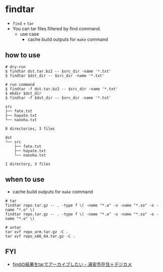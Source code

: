 # findtar

* `find` + `tar`
* You can tar files filtered by find command.
  * use case
    * cache build outputs for `make` command

## how to use
```
# dry-run
$ findtar dst.tar.bz2 -- $src_dir -name '*.txt'
$ findtar $dst_dir -- $src_dir -name '*.txt'

# run command
$ findtar -f dst.tar.bz2 -- $src_dir -name '*.txt'
$ mkdir $dst_dir
$ findtar -f $dst_dir -- $src_dir -name '*.txt'
```

```
src
├── fate.txt
├── hayate.txt
└── nanoha.txt

0 directories, 3 files

dst
└── src
    ├── fate.txt
    ├── hayate.txt
    └── nanoha.txt

1 directory, 3 files
```

## when to use
* cache build outputs for `make` command
```
# tar
findtar repo.tar.gz -- . -type f \( -name "*.a" -o -name "*.so" -o -name "*.o" \)
findtar repo.tar.gz -- . -type f \( -name "*.a" -o -name "*.so" -o -name "*.o" \)

# untar
tar xvf repo_arm.tar.gz -C .
tar xvf repo_x86_64.tar.gz -C .
```

## FYI
* [findの結果をtarでアーカイブしたい \- 浦安市在住＋デジカメ]( https://fei-yen.jp/maya/wordpress/blog/2013/01/15/find%E3%81%AE%E7%B5%90%E6%9E%9C%E3%82%92tar%E3%81%A7%E3%82%A2%E3%83%BC%E3%82%AB%E3%82%A4%E3%83%96%E3%81%97%E3%81%9F%E3%81%84/ )
